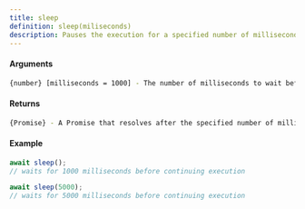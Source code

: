 ```yaml
---
title: sleep
definition: sleep(miliseconds)
description: Pauses the execution for a specified number of milliseconds.
---
```



#### Arguments


```bash
{number} [milliseconds = 1000] - The number of milliseconds to wait before resolving the Promise.
```


#### Returns


```bash
{Promise} - A Promise that resolves after the specified number of milliseconds have passed.
```


#### Example


```ts
await sleep();
// waits for 1000 milliseconds before continuing execution

await sleep(5000);
// waits for 5000 milliseconds before continuing execution
```